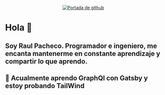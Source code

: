 <p align="center">
  <a href="https://www.facebook.com/RaulprTech">
    <img alt="Portada de github" src="https://scontent.fmid1-1.fna.fbcdn.net/v/t1.0-9/116580095_170250844568833_8130640719230734519_n.png?_nc_cat=108&_nc_sid=e3f864&_nc_eui2=AeGXzkH7FVT15C6sVbcjeCgY6R5mYo3UVevpHmZijdRV68a3s1boYwI97cA37Gltd4qcPw3g0pthjFFXfoWb9STd&_nc_ohc=kWp5ObH0YGcAX-iRY5K&_nc_ht=scontent.fmid1-1.fna&oh=08e1339cdbdeeded19f3557045600dbf&oe=5F4B338E" />
  </a>
</p>

# Hola 👋

## Soy Raul Pacheco. Programador e ingeniero, me encanta mantenerme en constante aprendizaje y compartir lo que aprendo.

## 🚀 Acualmente aprendo GraphQl con Gatsby y estoy probando TailWind

<!--
**RaulprTech/RaulprTech** is a ✨ _special_ ✨ repository because its `README.md` (this file) appears on your GitHub profile.

Here are some ideas to get you started:

- 🔭 I’m currently working on ...
- 🌱 I’m currently learning ...
- 👯 I’m looking to collaborate on ...
- 🤔 I’m looking for help with ...
- 💬 Ask me about ...
- 📫 How to reach me: ...
- 😄 Pronouns: ...
- ⚡ Fun fact: ...
-->
